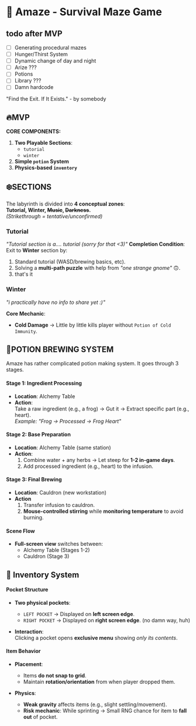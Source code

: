 # 🔮 Amaze - Survival Maze Game
## todo after MVP
- [ ] Generating procedural mazes
- [ ] Hunger/Thirst System
- [ ] Dynamic change of day and night
- [ ] Arize ???
- [ ] Potions
- [ ] Library ???
- [ ] Damn hardcode

"Find the Exit. If It Exists." - by somebody

## 🔥**MVP**
**CORE COMPONENTS:**
1. **Two Playable Sections**:
    - `tutorial`
    - `winter`
2. **Simple `potion` System**
3. **Physics-based `inventory`**

## ❄️**SECTIONS**

The labyrinth is divided into **4 conceptual zones**:  
**Tutorial, Winter, ~~Music~~, ~~Darkness~~.**  
_(Strikethrough = tentative/unconfirmed)_

### **Tutorial**

_"Tutorial section is a.... tutorial (sorry for that <3)"_
**Completion Condition**:  
Exit to **Winter** section by:
1. Standard tutorial (WASD/brewing basics, etc).
2. Solving a **multi-path puzzle** with help from _"one strange gnome"_ 🙃.
3. that's it

### **Winter**

_"i practically have no info to share yet :)"_

**Core Mechanic**:
- **Cold Damage** → Little by little kills player without `Potion of Cold Immunity`.


## **🧪POTION BREWING SYSTEM**

Amaze has rather complicated potion making system. It goes through 3 stages.
#### **Stage 1: Ingredient Processing**

- **Location**: Alchemy Table
- **Action**:  
    Take a raw ingredient (e.g., a frog) → Gut it → Extract specific part (e.g., heart).  
    _Example: "Frog → Processed → Frog Heart"_

#### **Stage 2: Base Preparation**

- **Location**: Alchemy Table (same station)
- **Action**:
    1. Combine water + any herbs → Let steep for **1-2 in-game days**.
    2. Add processed ingredient (e.g., heart) to the infusion.

#### **Stage 3: Final Brewing**

- **Location**: Cauldron (new workstation)
- **Action**
    1. Transfer infusion to cauldron.
    2. **Mouse-controlled stirring** while **monitoring temperature** to avoid burning.

#### **Scene Flow**
- **Full-screen view** switches between:
    - Alchemy Table (Stages 1-2)
    - Cauldron (Stage 3)

## **🎒 Inventory System**
#### **Pocket Structure**

- **Two physical pockets**:
    - `LEFT POCKET` → Displayed on **left screen edge**.
    - `RIGHT POCKET` → Displayed on **right screen edge**.
        (no damn way, huh)

- **Interaction**:  
    Clicking a pocket opens **exclusive menu** showing _only its contents_.

#### **Item Behavior**

- **Placement**:
    - Items **do not snap to grid**.
    - Maintain **rotation/orientation** from when player dropped them.

- **Physics**:
    - **Weak gravity** affects items (e.g., slight settling/movement).
    - **Risk mechanic**: While sprinting → Small RNG chance for item to **fall out** of pocket.
